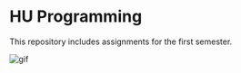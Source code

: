 # HU Programming
This repository includes assignments for the first semester.

![gif](https://media1.giphy.com/media/d2Z9QYzA2aidiWn6/giphy.gif)